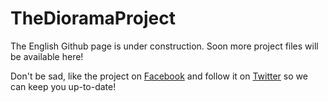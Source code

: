 # TheDioramaProject
The English Github page is under construction. Soon more project files will be available here!

Don't be sad, like the project on  <a href="https://www.facebook.com/thedioramaproject/" target="_blank">Facebook</a> and follow it on <a href=https://twitter.com/dioramaproject target="_blank">Twitter</a> so we can keep you up-to-date! 

